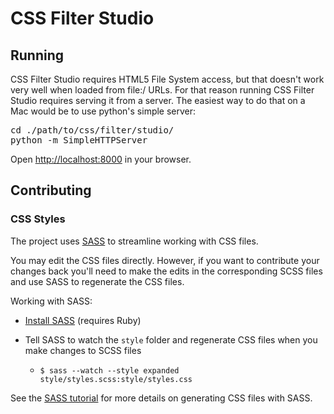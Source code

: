 CSS Filter Studio
=================

Running
-------

CSS Filter Studio requires HTML5 File System access, but that doesn't work very well when loaded from file:/ URLs. For that reason running CSS Filter Studio requires serving it from a server. The easiest way to do that on a Mac would be to use python's simple server:

<pre>
cd ./path/to/css/filter/studio/
python -m SimpleHTTPServer
</pre>

Open [http://localhost:8000](http://localhost:8000) in your browser.  


Contributing
------------

### CSS Styles
The project uses [SASS](http://sass-lang.com/) to streamline working with CSS files. 

You may edit the CSS files directly. However, if you want to contribute your changes back you'll need to make the edits in the corresponding SCSS files and use SASS to regenerate the CSS files.                                                                  

Working with SASS:    

- [Install SASS](http://sass-lang.com/download.html) (requires Ruby)

- Tell SASS to watch the `style` folder and regenerate CSS files when you make changes to SCSS files  
    - `$ sass --watch --style expanded style/styles.scss:style/styles.css`

See the [SASS tutorial](http://sass-lang.com/tutorial.html) for more details on generating CSS files with SASS. 



